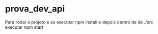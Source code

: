 # prova_dev_api

Para rodar o projeto e so executar npm install e depois dentro de de ./src executar npm start
